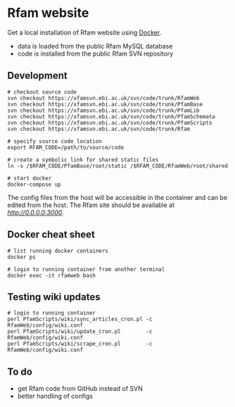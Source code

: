# Rfam website

Get a local installation of Rfam website using [Docker](https://www.docker.com/).

* data is loaded from the public Rfam MySQL database
* code is installed from the public Rfam SVN repository

## Development

```
# checkout source code
svn checkout https://xfamsvn.ebi.ac.uk/svn/code/trunk/RfamWeb
svn checkout https://xfamsvn.ebi.ac.uk/svn/code/trunk/PfamBase
svn checkout https://xfamsvn.ebi.ac.uk/svn/code/trunk/PfamLib
svn checkout https://xfamsvn.ebi.ac.uk/svn/code/trunk/PfamSchemata
svn checkout https://xfamsvn.ebi.ac.uk/svn/code/trunk/PfamScripts
svn checkout https://xfamsvn.ebi.ac.uk/svn/code/trunk/Rfam

# specify source code location
export RFAM_CODE=/path/to/source/code

# create a symbolic link for shared static files
ln -s /$RFAM_CODE/PfamBase/root/static /$RFAM_CODE/RfamWeb/root/shared

# start docker
docker-compose up
```

The config files from the host will be accessible in the container and can be edited from the host. The Rfam site should be available at *http://0.0.0.0:3000*.

## Docker cheat sheet

```
# list running docker containers
docker ps

# login to running container from another terminal
docker exec -it rfamweb bash
```

## Testing wiki updates

```
# login to running container
perl PfamScripts/wiki/sync_articles_cron.pl -c RfamWeb/config/wiki.conf
perl PfamScripts/wiki/update_cron.pl        -c RfamWeb/config/wiki.conf
perl PfamScripts/wiki/scrape_cron.pl        -c RfamWeb/config/wiki.conf
```

## To do

* get Rfam code from GitHub instead of SVN
* better handling of configs
